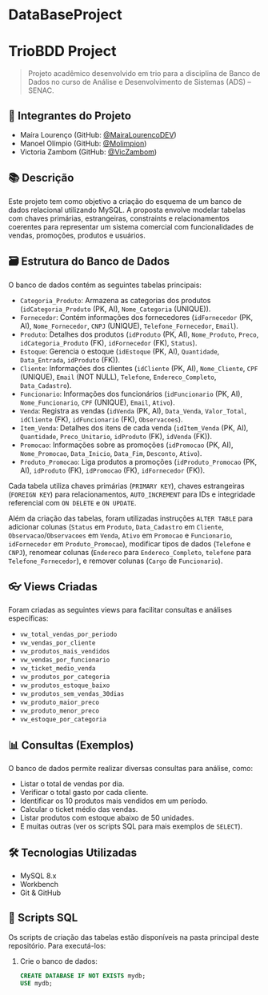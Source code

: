 # DataBaseProject

# TrioBDD Project

> Projeto acadêmico desenvolvido em trio para a disciplina de Banco de Dados no curso de Análise e Desenvolvimento de Sistemas (ADS) – SENAC.

## 👥 Integrantes do Projeto

- Maíra Lourenço (GitHub: [@MairaLourencoDEV](https://github.com/MairaLourencoDEV))
- Manoel Olímpio (GitHub: [@Molimpion](https://github.com/Molimpion))
- Victoria Zambom (GitHub: [@VicZambom](https://github.com/VicZambom))

## 📚 Descrição

Este projeto tem como objetivo a criação do esquema de um banco de dados relacional utilizando MySQL. A proposta envolve modelar tabelas com chaves primárias, estrangeiras, constraints e relacionamentos coerentes para representar um sistema comercial com funcionalidades de vendas, promoções, produtos e usuários.

## 🗃️ Estrutura do Banco de Dados

O banco de dados contém as seguintes tabelas principais:

- `Categoria_Produto`: Armazena as categorias dos produtos (`idCategoria_Produto` (PK, AI), `Nome_Categoria` (UNIQUE)).
- `Fornecedor`: Contém informações dos fornecedores (`idFornecedor` (PK, AI), `Nome_Fornecedor`, `CNPJ` (UNIQUE), `Telefone_Fornecedor`, `Email`).
- `Produto`: Detalhes dos produtos (`idProduto` (PK, AI), `Nome_Produto`, `Preco`, `idCategoria_Produto` (FK), `idFornecedor` (FK), `Status`).
- `Estoque`: Gerencia o estoque (`idEstoque` (PK, AI), `Quantidade`, `Data_Entrada`, `idProduto` (FK)).
- `Cliente`: Informações dos clientes (`idCliente` (PK, AI), `Nome_Cliente`, `CPF` (UNIQUE), `Email` (NOT NULL), `Telefone`, `Endereco_Completo`, `Data_Cadastro`).
- `Funcionario`: Informações dos funcionários (`idFuncionario` (PK, AI), `Nome_Funcionario`, `CPF` (UNIQUE), `Email`, `Ativo`).
- `Venda`: Registra as vendas (`idVenda` (PK, AI), `Data_Venda`, `Valor_Total`, `idCliente` (FK), `idFuncionario` (FK), `Observacoes`).
- `Item_Venda`: Detalhes dos itens de cada venda (`idItem_Venda` (PK, AI), `Quantidade`, `Preco_Unitario`, `idProduto` (FK), `idVenda` (FK)).
- `Promocao`: Informações sobre as promoções (`idPromocao` (PK, AI), `Nome_Promocao`, `Data_Inicio`, `Data_Fim`, `Desconto`, `Ativo`).
- `Produto_Promocao`: Liga produtos a promoções (`idProduto_Promocao` (PK, AI), `idProduto` (FK), `idPromocao` (FK), `idFornecedor` (FK)).

Cada tabela utiliza chaves primárias (`PRIMARY KEY`), chaves estrangeiras (`FOREIGN KEY`) para relacionamentos, `AUTO_INCREMENT` para IDs e integridade referencial com `ON DELETE` e `ON UPDATE`.

Além da criação das tabelas, foram utilizadas instruções `ALTER TABLE` para adicionar colunas (`Status` em `Produto`, `Data_Cadastro` em `Cliente`, `Observacao`/`Observacoes` em `Venda`, `Ativo` em `Promocao` e `Funcionario`, `idFornecedor` em `Produto_Promocao`), modificar tipos de dados (`Telefone` e `CNPJ`), renomear colunas (`Endereco` para `Endereco_Completo`, `telefone` para `Telefone_Fornecedor`), e remover colunas (`Cargo` de `Funcionario`).

## 👓 Views Criadas

Foram criadas as seguintes views para facilitar consultas e análises específicas:

- `vw_total_vendas_por_periodo`
- `vw_vendas_por_cliente`
- `vw_produtos_mais_vendidos`
- `vw_vendas_por_funcionario`
- `vw_ticket_medio_venda`
- `vw_produtos_por_categoria`
- `vw_produtos_estoque_baixo`
- `vw_produtos_sem_vendas_30dias`
- `vw_produto_maior_preco`
- `vw_produto_menor_preco`
- `vw_estoque_por_categoria`

## 📊 Consultas (Exemplos)

O banco de dados permite realizar diversas consultas para análise, como:

- Listar o total de vendas por dia.
- Verificar o total gasto por cada cliente.
- Identificar os 10 produtos mais vendidos em um período.
- Calcular o ticket médio das vendas.
- Listar produtos com estoque abaixo de 50 unidades.
- E muitas outras (ver os scripts SQL para mais exemplos de `SELECT`).

## 🛠️ Tecnologias Utilizadas

- MySQL 8.x
- Workbench
- Git & GitHub

## 📄 Scripts SQL

Os scripts de criação das tabelas estão disponíveis na pasta principal deste repositório. Para executá-los:

1. Crie o banco de dados:
   ```sql
   CREATE DATABASE IF NOT EXISTS mydb;
   USE mydb;
